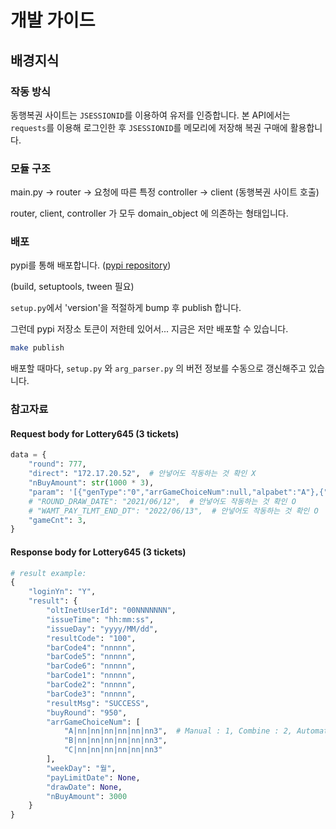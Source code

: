 # 개발 가이드

## 배경지식

### 작동 방식

동행복권 사이트는 `JSESSIONID`를 이용하여 유저를 인증합니다. 본 API에서는 `requests`를 이용해 로그인한 후 `JSESSIONID`를 메모리에 저장해 복권 구매에 활용합니다.


### 모듈 구조

main.py -> router -> 요청에 따른 특정 controller -> client (동행복권 사이트 호출)

router, client, controller 가 모두 domain_object 에 의존하는 형태입니다.

### 배포

pypi를 통해 배포합니다. ([pypi repository](https://pypi.org/project/dhapi/))

(build, setuptools, tween 필요)

`setup.py`에서 'version'을 적절하게 bump 후 publish 합니다.

그런데 pypi 저장소 토큰이 저한테 있어서... 지금은 저만 배포할 수 있습니다.

```sh
make publish
```

배포할 때마다, `setup.py` 와 `arg_parser.py` 의 버전 정보를 수동으로 갱신해주고 있습니다.

### 참고자료

#### Request body for Lottery645 (3 tickets)

```python
data = {
    "round": 777,
    "direct": "172.17.20.52",  # 안넣어도 작동하는 것 확인 X
    "nBuyAmount": str(1000 * 3),
    "param": '[{"genType":"0","arrGameChoiceNum":null,"alpabet":"A"},{"genType":"0","arrGameChoiceNum":null,"alpabet":"B"},{"genType":"0","arrGameChoiceNum":null,"alpabet":"C"}]',
    # "ROUND_DRAW_DATE": "2021/06/12",  # 안넣어도 작동하는 것 확인 O
    # "WAMT_PAY_TLMT_END_DT": "2022/06/13",  # 안넣어도 작동하는 것 확인 O
    "gameCnt": 3,
}
```

#### Response body for Lottery645 (3 tickets)

```python
# result example:
{
    "loginYn": "Y",
    "result": {
        "oltInetUserId": "00NNNNNNN",
        "issueTime": "hh:mm:ss",
        "issueDay": "yyyy/MM/dd",
        "resultCode": "100",
        "barCode4": "nnnnn",
        "barCode5": "nnnnn",
        "barCode6": "nnnnn",
        "barCode1": "nnnnn",
        "barCode2": "nnnnn",
        "barCode3": "nnnnn",
        "resultMsg": "SUCCESS",
        "buyRound": "950",
        "arrGameChoiceNum": [
            "A|nn|nn|nn|nn|nn|nn3",  # Manual : 1, Combine : 2, Automatic : 3
            "B|nn|nn|nn|nn|nn|nn3",
            "C|nn|nn|nn|nn|nn|nn3"
        ],
        "weekDay": "월",
        "payLimitDate": None,
        "drawDate": None,
        "nBuyAmount": 3000
    }
}
```
